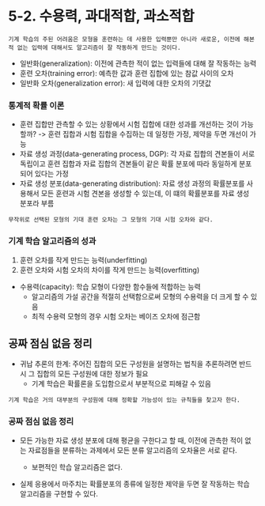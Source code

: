 # 5-2. 수용력, 과대적합, 과소적합

```
기계 학습의 주된 어려움은 모형을 훈련하는 데 사용한 입력뿐만 아니라 새로운, 이전에 해본 적 없는 입력에 대해서도 알고리즘이 잘 작동하게 만드는 것이다.
```

* 일반화(generalization): 이전에 관측한 적이 없는 입력들에 대해 잘 작동하는 능력
* 훈련 오차(training error): 예측한 값과 훈련 집합에 있는 참값 사이의 오차
* 일반화 오차(generalization error): 새 입력에 대한 오차의 기댓값

### 통계적 확률 이론

* 훈련 집합만 관측할 수 있는 상황에서 시험 집합에 대한 성과를 개선하는 것이 가능할까? -> 훈련 집합과 시험 집합을 수집하는 데 일정한 가정, 제약을 두면 개선이 가능
* 자료 생성 과정(data-generating process, DGP): 각 자료 집합의 견본들이 서로 독립이고 훈련 집합과 자료 집합의 견본들이 같은 확률 분포에 따라 동일하게 분포되어 있다는 가정
* 자료 생성 분포(data-generating distribution): 자료 생성 과정의 확률분포를 사용해서 모든 훈련과 시험 견본을 생성할 수 있는데, 이 떄의 확률분포를 자료 생성 분포라 부름

```
무작위로 선택된 모형의 기대 훈련 오차는 그 모형의 기대 시험 오차와 같다.
```

### 기계 학습 알고리즘의 성과

1. 훈련 오차를 작게 만드는 능력(underfitting)
2. 훈련 오차와 시험 오차의 차이를 작게 만드는 능력(overfitting)

* 수용력(capacity): 학습 모형이 다양한 함수들에 적합하는 능력
    * 알고리즘의 가설 공간을 적절히 선택함으로써 모형의 수용력을 더 크게 할 수 있음
    * 최적 수용력 모형의 경우 시험 오차는 베이즈 오차에 점근함

## 공짜 점심 없음 정리

* 귀납 추론의 한계: 주어진 집합의 모든 구성원을 설명하는 법칙을 추론하려면 반드시 그 집합의 모든 구성원에 대한 정보가 필요
    * 기계 학습은 확률론을 도입함으로서 부분적으로 피해갈 수 있음

```
기계 학습은 거의 대부분의 구성원에 대해 정확할 가능성이 있는 규칙들을 찾고자 한다.
```

### 공짜 점심 없음 정리

* 모든 가능한 자료 생성 분포에 대해 평균을 구한다고 할 때, 이전에 관측한 적이 없는 자료점들을 분류하는 과제에서 모든 분류 알고리즘의 오차율은 서로 같다.
    * 보편적인 학습 알고리즘은 없다.

* 실제 응용에서 마주치는 확률분포의 종류에 일정한 제약을 두면 잘 작동하는 학습 알고리즘을 구현할 수 있다.
